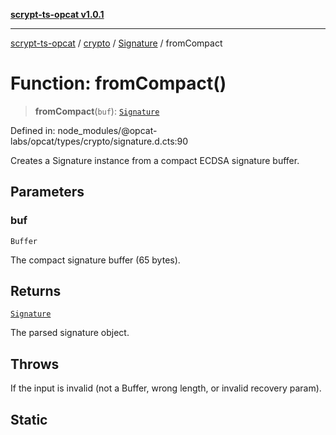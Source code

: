 [**scrypt-ts-opcat v1.0.1**](../../../../../README.md)

***

[scrypt-ts-opcat](../../../../../README.md) / [crypto](../../../README.md) / [Signature](../README.md) / fromCompact

# Function: fromCompact()

> **fromCompact**(`buf`): [`Signature`](../../../classes/Signature.md)

Defined in: node\_modules/@opcat-labs/opcat/types/crypto/signature.d.cts:90

Creates a Signature instance from a compact ECDSA signature buffer.

## Parameters

### buf

`Buffer`

The compact signature buffer (65 bytes).

## Returns

[`Signature`](../../../classes/Signature.md)

The parsed signature object.

## Throws

If the input is invalid (not a Buffer, wrong length, or invalid recovery param).

## Static
